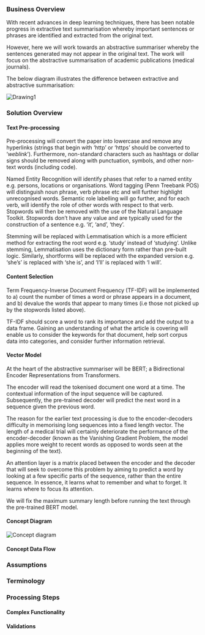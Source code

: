 ### Business Overview

With recent advances in deep learning techniques, there has been notable progress in extractive text summarisation whereby important sentences or phrases are identified and extracted from the original text. 

However, here we will work towards an abstractive summariser whereby the sentences generated may not appear in the original text.  The work will focus on the abstractive summarisation of academic publications (medical journals).

The below diagram illustrates the difference between extractive and abstractive summarisation:

![Drawing1](https://user-images.githubusercontent.com/45914355/84553626-81603480-ad0c-11ea-9b56-ca8f303afe2c.jpg)

### Solution Overview

#### Text Pre-processing

Pre-processing will convert the paper into lowercase and remove any hyperlinks (strings that begin with ‘http’ or ‘https’ should be converted to ‘_weblink_’).  Furthermore, non-standard characters such as hashtags or dollar signs should be removed along with punctuation, symbols, and other non-text words (including code).

Named Entity Recognition will identify phases that refer to a named entity e.g. persons, locations or organisations.   Word tagging (Penn Treebank POS) will distinguish noun phrase, verb phrase etc and will further highlight unrecognised words.  Semantic role labelling will go further, and for each verb, will identify the role of other words with respect to that verb.  
Stopwords will then be removed with the use of the Natural Language Toolkit.  Stopwords don’t have any value and are typically used for the construction of a sentence e.g. ‘it’, ‘and’, ‘they’.

Stemming will be replaced with Lemmatisation which is a more efficient method for extracting the root word e.g. ‘study’ instead of ‘studying’.  Unlike stemming, Lemmatisation uses the dictionary form rather than pre-built logic.  Similarly, shortforms will be replaced with the expanded version e.g. ‘she’s’ is replaced with ‘she is’, and ‘I’ll’ is replaced with ‘I will’.

#### Content Selection

Term Frequency-Inverse Document Frequency (TF-IDF) will be implemented to a) count the number of times a word or phrase appears in a document, and b) devalue the words that appear to many times (i.e those not picked up by the stopwords listed above).

TF-IDF should score a word to rank its importance and add the output to a data frame.  Gaining an understanding of what the article is covering will enable us to consider the keywords for that document, help sort corpus data into categories, and consider further information retrieval.    

#### Vector Model

At the heart of the abstractive summariser will be BERT; a Bidirectional Encoder Representations from Transformers.

The encoder will read the tokenised document one word at a time.  The contextual information of the input sequence will be captured.  Subsequently, the pre-trained decoder will predict the next word in a sequence given the previous word.

The reason for the earlier text processing is due to the encoder-decoders difficulty in memorising long sequences into a fixed length vector.  The length of a medical trial will certainly deteriorate the performance of the encoder-decoder (known as the Vanishing Gradient Problem, the model applies more weight to recent words as opposed to words seen at the beginning of the text).

An attention layer is a matrix placed between the encoder and the decoder that will seek to overcome this problem by aiming to predict a word by looking at a few specific parts of the sequence, rather than the entire sequence.  In essence, it learns what to remember and what to forget.  It learns where to focus its attention.

We will fix the maximum summary length before running the text through the pre-trained BERT model.

#### Concept Diagram

![Concept diagram](https://user-images.githubusercontent.com/45914355/84553133-17935b00-ad0b-11ea-8ce2-e1b04529272b.jpg)

#### Concept Data Flow

### Assumptions

### Terminology

### Processing Steps

#### Complex Functionality

#### Validations
